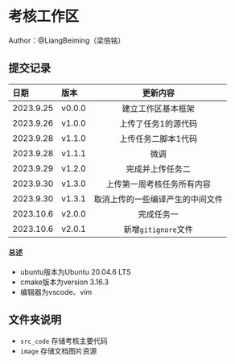 # 考核工作区
Author：@LiangBeiming（梁倍铭）
## 提交记录

|  日期  |   版本|    更新内容               |
|:---    |:---   |:---:                     |
|2023.9.25|v0.0.0|建立工作区基本框架          |
|2023.9.26|v1.0.0|上传了任务1的源代码|
|2023.9.28|v1.1.0|上传任务二脚本1代码|
|2023.9.28|v1.1.1|微调|
|2023.9.29|v1.2.0|完成并上传任务二|
|2023.9.30|v1.3.0|上传第一周考核任务所有内容|
|2023.9.30|v1.3.1|取消上传的一些编译产生的中间文件|
|2023.10.6|v2.0.0|完成任务一|
|2023.10.6|v2.0.1|新增```gitignore```文件|

#### 总述
+ ubuntu版本为Ubuntu 20.04.6 LTS
+ cmake版本为version 3.16.3
+ 编辑器为vscode、vim

## 文件夹说明
+ ```src_code``` 存储考核主要代码
+ ```image``` 存储文档图片资源



